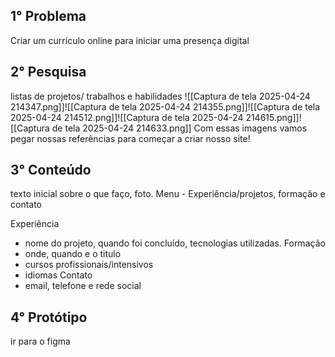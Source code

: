 ## 1° Problema
Criar um currículo online para iniciar uma presença digital
## 2° Pesquisa
listas de projetos/ trabalhos e habilidades
![[Captura de tela 2025-04-24 214347.png]]![[Captura de tela 2025-04-24 214355.png]]![[Captura de tela 2025-04-24 214512.png]]![[Captura de tela 2025-04-24 214615.png]]![[Captura de tela 2025-04-24 214633.png]]
Com essas imagens vamos pegar nossas referências para começar a criar nosso site!
## 3° Conteúdo
texto inicial sobre o que faço, foto.
Menu - Experiência/projetos, formação e contato

Experiência
 - nome do projeto, quando foi concluído, tecnologias utilizadas.
Formação
- onde, quando e o titulo
- cursos profissionais/intensivos
- idiomas
Contato
- email, telefone e rede social
## 4° Protótipo
ir para o figma
